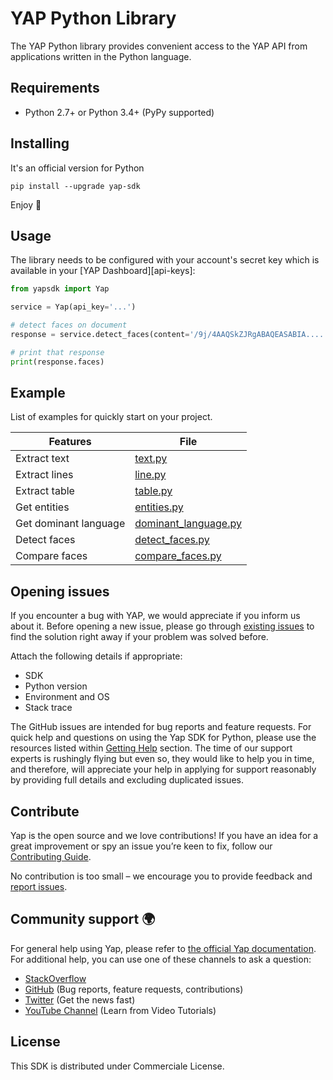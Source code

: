 # YAP Python Library
The YAP Python library provides convenient access to the YAP API from applications written in the Python language.

## Requirements
-   Python 2.7+ or Python 3.4+ (PyPy supported)

## Installing

It's an official version for Python

```
pip install --upgrade yap-sdk
```

Enjoy 🎉

## Usage

The library needs to be configured with your account's secret key which is
available in your [YAP Dashboard][api-keys]:

```python
from yapsdk import Yap

service = Yap(api_key='...')

# detect faces on document
response = service.detect_faces(content='/9j/4AAQSkZJRgABAQEASABIA....')

# print that response
print(response.faces)
```

## Example
List of examples for quickly start on your project.

| Features                  | File                                                                                                      |
|---------------------------|-----------------------------------------------------------------------------------------------------------|
| Extract text              | [text.py](https://github.com/youngapp/yap-python/blob/develop/examples/text.py)                           |
| Extract lines             | [line.py](https://github.com/youngapp/yap-python/blob/develop/examples/line.py)                           |
| Extract table             | [table.py](https://github.com/youngapp/yap-python/blob/develop/examples/table.py)                         |
| Get entities              | [entities.py](https://github.com/youngapp/yap-python/blob/develop/examples/entities.py)                   |
| Get dominant language     | [dominant_language.py](https://github.com/youngapp/yap-python/blob/develop/examples/dominant_language.py) |
| Detect faces              | [detect_faces.py](https://github.com/youngapp/yap-python/blob/develop/examples/detect_faces.py)           |
| Compare faces             | [compare_faces.py](https://github.com/youngapp/yap-python/blob/develop/examples/compare_faces.py)         |

## Opening issues

If you encounter a bug with YAP, we would appreciate if you inform us about it.
Before opening a new issue, please go through [existing issues](https://github.com/youngapp/yap-python/issues)
to find the solution right away if your problem was solved before.

Attach the following details if appropriate:

-   SDK
-   Python version
-   Environment and OS
-   Stack trace

The GitHub issues are intended for bug reports and feature requests.
For quick help and questions on using the Yap SDK for Python, please use the resources listed within [Getting Help](https://github.com/youngapp/yap-python#getting-help) section. The time of our support experts is rushingly flying but even so, they would like to help you in time, and therefore, will appreciate your help in applying for support reasonably by providing full details and excluding duplicated issues.

## Contribute

Yap is the open source and we love contributions! If you have an idea for a great improvement or spy an issue you’re keen to fix, follow our [Contributing Guide](https://github.com/youngapp/yap-python/blob/master/CONTRIBUTING.md).

No contribution is too small – we encourage you to provide feedback and [report issues](https://github.com/youngapp/yap-python/issues).

## Community support 🌍

For general help using Yap, please refer to [the official Yap documentation](https://developer.youngapp.co/). For additional help, you can use one of these channels to ask a question:

-   [StackOverflow](http://stackoverflow.com/questions/tagged/yap-python)
-   [GitHub](https://github.com/youngapp/yap-python) (Bug reports, feature requests, contributions)
-   [Twitter](https://twitter.com/youngapp_pf) (Get the news fast)
-   [YouTube Channel](https://www.youtube.com/channel/UCPY1PeAXPQIgo29e4Z9u5cA) (Learn from Video Tutorials)

## License

This SDK is distributed under Commerciale License.

